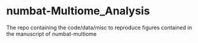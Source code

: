 # numbat-Multiome_Analysis
The repo containing the code/data/misc to reproduce figures contained in the manuscript of numbat-multiome 
